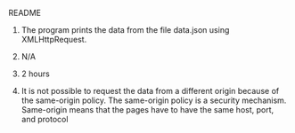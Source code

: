 README

1. The program prints the data from the file data.json using XMLHttpRequest.

2. N/A

3. 2 hours

4. It is not possible to request the data from a different origin because of the same-origin policy. The same-origin policy is a security mechanism. Same-origin means that the pages have to have the same host, port, and protocol
